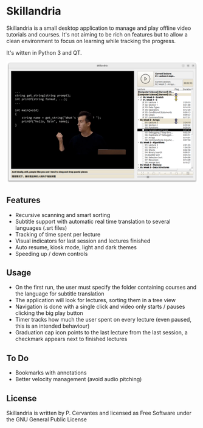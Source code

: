 # Skillandria

Skillandria is a small desktop application to manage and play offline video tutorials and courses. 
It's not aiming to be rich on features but to allow a clean environment to focus on learning while tracking the progress. 

It's witten in Python 3 and QT.

![Alt text](skillandria.png "Skillandria in Action")


## Features
 - Recursive scanning and smart sorting
 - Subtitle support with automatic real time translation to several languages (.srt files)
 - Tracking of time spent per lecture
 - Visual indicators for last session and lectures finished  
 - Auto resume, kiosk mode, light and dark themes
 - Speeding up / down controls

## Usage
 - On the first run, the user must specify the folder containing courses and the language for subtitle translation
 - The application will look for lectures, sorting them in a tree view
 - Navigation is done with a single click and video only starts / pauses clicking the big play button
 - Timer tracks how much the user spent on every lecture (even paused, this is an intended behaviour)
 - Graduation cap icon points to the last lecture from the last session, a checkmark appears next to finished lectures

## To Do
 - Bookmarks with annotations
 - Better velocity management (avoid audio pitching)


## License
Skillandria is written by P. Cervantes and licensed as Free Software under the GNU General Public License 
